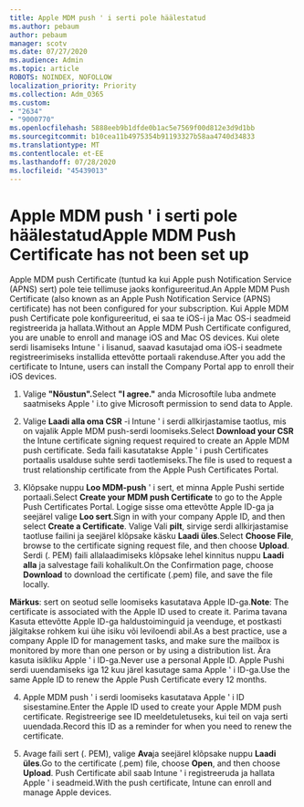 ```yaml
---
title: Apple MDM push ' i serti pole häälestatud
ms.author: pebaum
author: pebaum
manager: scotv
ms.date: 07/27/2020
ms.audience: Admin
ms.topic: article
ROBOTS: NOINDEX, NOFOLLOW
localization_priority: Priority
ms.collection: Adm_O365
ms.custom:
- "2634"
- "9000770"
ms.openlocfilehash: 5888eeb9b1dfde0b1ac5e7569f00d812e3d9d1bb
ms.sourcegitcommit: b10cea11b4975354b91193327b58aa4740d34833
ms.translationtype: MT
ms.contentlocale: et-EE
ms.lasthandoff: 07/28/2020
ms.locfileid: "45439013"
---
```

# <a name="apple-mdm-push-certificate-has-not-been-set-up"></a><span data-ttu-id="e15f7-102">Apple MDM push ' i serti pole häälestatud</span><span class="sxs-lookup"><span data-stu-id="e15f7-102">Apple MDM Push Certificate has not been set up</span></span>

<span data-ttu-id="e15f7-103">Apple MDM push Certificate (tuntud ka kui Apple push Notification Service (APNS) sert) pole teie tellimuse jaoks konfigureeritud.</span><span class="sxs-lookup"><span data-stu-id="e15f7-103">An Apple MDM Push Certificate (also known as an Apple Push Notification Service (APNS) certificate) has not been configured for your subscription.</span></span> <span data-ttu-id="e15f7-104">Kui Apple MDM push Certificate pole konfigureeritud, ei saa te iOS-i ja Mac OS-i seadmeid registreerida ja hallata.</span><span class="sxs-lookup"><span data-stu-id="e15f7-104">Without an Apple MDM Push Certificate configured, you are unable to enroll and manage iOS and Mac OS devices.</span></span> <span data-ttu-id="e15f7-105">Kui olete serdi lisamiseks Intune ' i lisanud, saavad kasutajad oma iOS-i seadmete registreerimiseks installida ettevõtte portaali rakenduse.</span><span class="sxs-lookup"><span data-stu-id="e15f7-105">After you add the certificate to Intune, users can install the Company Portal app to enroll their iOS devices.</span></span>

1. <span data-ttu-id="e15f7-106">Valige **"Nõustun".**</span><span class="sxs-lookup"><span data-stu-id="e15f7-106">Select **"I agree."**</span></span> <span data-ttu-id="e15f7-107">anda Microsoftile luba andmete saatmiseks Apple ' i.</span><span class="sxs-lookup"><span data-stu-id="e15f7-107">to give Microsoft permission to send data to Apple.</span></span>

2. <span data-ttu-id="e15f7-108">Valige **Laadi alla oma CSR** -i Intune ' i serdi allkirjastamise taotlus, mis on vajalik Apple MDM push-serdi loomiseks.</span><span class="sxs-lookup"><span data-stu-id="e15f7-108">Select **Download your CSR** the Intune certificate signing request required to create an Apple MDM push certificate.</span></span> <span data-ttu-id="e15f7-109">Seda faili kasutatakse Apple ' i push Certificates portaalis usalduse suhte serdi taotlemiseks.</span><span class="sxs-lookup"><span data-stu-id="e15f7-109">The file is used to request a trust relationship certificate from the Apple Push Certificates Portal.</span></span>

3. <span data-ttu-id="e15f7-110">Klõpsake nuppu **Loo MDM-push** ' i sert, et minna Apple Pushi sertide portaali.</span><span class="sxs-lookup"><span data-stu-id="e15f7-110">Select **Create your MDM push Certificate** to go to the Apple Push Certificates Portal.</span></span> <span data-ttu-id="e15f7-111">Logige sisse oma ettevõtte Apple ID-ga ja seejärel valige **Loo sert**.</span><span class="sxs-lookup"><span data-stu-id="e15f7-111">Sign in with your company Apple ID, and then select **Create a Certificate**.</span></span> <span data-ttu-id="e15f7-112">Valige Vali **pilt**, sirvige serdi allkirjastamise taotluse failini ja seejärel klõpsake käsku **Laadi üles**.</span><span class="sxs-lookup"><span data-stu-id="e15f7-112">Select **Choose File**, browse to the certificate signing request file, and then choose **Upload**.</span></span> <span data-ttu-id="e15f7-113">Serdi (. PEM) faili allalaadimiseks klõpsake lehel kinnitus nuppu **Laadi alla** ja salvestage faili kohalikult.</span><span class="sxs-lookup"><span data-stu-id="e15f7-113">On the Confirmation page, choose **Download** to download the certificate (.pem) file, and save the file locally.</span></span>
 
<span data-ttu-id="e15f7-114">**Märkus**: sert on seotud selle loomiseks kasutatava Apple ID-ga.</span><span class="sxs-lookup"><span data-stu-id="e15f7-114">**Note**: The certificate is associated with the Apple ID used to create it.</span></span> <span data-ttu-id="e15f7-115">Parima tavana Kasuta ettevõtte Apple ID-ga haldustoiminguid ja veenduge, et postkasti jälgitakse rohkem kui ühe isiku või leviloendi abil.</span><span class="sxs-lookup"><span data-stu-id="e15f7-115">As a best practice, use a company Apple ID for management tasks, and make sure the mailbox is monitored by more than one person or by using a distribution list.</span></span> <span data-ttu-id="e15f7-116">Ära kasuta isikliku Apple ' i ID-ga.</span><span class="sxs-lookup"><span data-stu-id="e15f7-116">Never use a personal Apple ID.</span></span> <span data-ttu-id="e15f7-117">Apple Pushi serdi uuendamiseks iga 12 kuu järel kasutage sama Apple ' i ID-ga.</span><span class="sxs-lookup"><span data-stu-id="e15f7-117">Use the same Apple ID to renew the Apple Push Certificate every 12 months.</span></span>
 
4. <span data-ttu-id="e15f7-118">Apple MDM push ' i serdi loomiseks kasutatava Apple ' i ID sisestamine.</span><span class="sxs-lookup"><span data-stu-id="e15f7-118">Enter the Apple ID used to create your Apple MDM push certificate.</span></span> <span data-ttu-id="e15f7-119">Registreerige see ID meeldetuletuseks, kui teil on vaja serti uuendada.</span><span class="sxs-lookup"><span data-stu-id="e15f7-119">Record this ID as a reminder for when you need to renew the certificate.</span></span>

5. <span data-ttu-id="e15f7-120">Avage faili sert (. PEM), valige **Ava**ja seejärel klõpsake nuppu **Laadi üles**.</span><span class="sxs-lookup"><span data-stu-id="e15f7-120">Go to the certificate (.pem) file, choose **Open**, and then choose **Upload**.</span></span> <span data-ttu-id="e15f7-121">Push Certificate abil saab Intune ' i registreeruda ja hallata Apple ' i seadmeid.</span><span class="sxs-lookup"><span data-stu-id="e15f7-121">With the push certificate, Intune can enroll and manage Apple devices.</span></span>